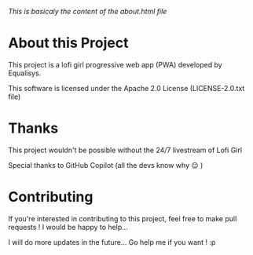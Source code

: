 *This is basicaly the content of the about.html file*

# About this Project
This project is a lofi girl progressive web app (PWA) developed by Equalisys.

This software is licensed under the Apache 2.0 License (LICENSE-2.0.txt file)

# Thanks
This project wouldn't be possible without the 24/7 livestream of Lofi Girl

Special thanks to GitHub Copilot (all the devs know why 😉 )

# Contributing
If you're interested in contributing to this project, feel free to make pull requests ! I would be happy to help...

I will do more updates in the future... Go help me if you want ! :p
